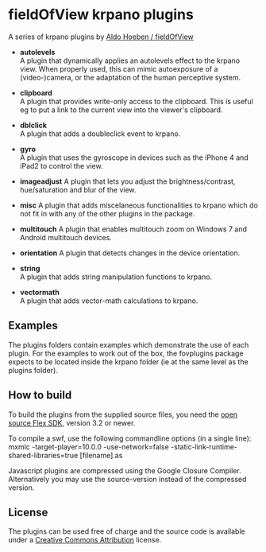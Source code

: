 fieldOfView krpano plugins
==========================

A series of krpano plugins by [Aldo Hoeben / fieldOfView](http://fieldofview.com/)

* **autolevels**  
	A plugin that dynamically applies an autolevels effect to the 
	krpano view. When properly used, this can mimic autoexposure of 
	a (video-)camera, or the adaptation of the human perceptive 
	system. 

* **clipboard**  
	A plugin that provides write-only access to the clipboard. This 
	is useful eg to put a link to the current view into the viewer's 
	clipboard.

* **dblclick**  
	A plugin that adds a doubleclick event to krpano. 

* **gyro**  
	A plugin that uses the gyroscope in devices such as the iPhone 4 
	and iPad2 to control the view.
	
* **imageadjust**
	A plugin that lets you adjust the brightness/contrast, hue/saturation
	and blur of the view.

* **misc**
	A plugin that adds miscelaneous functionalities to krpano which do 
	not fit in with any of the other plugins in the package.
	
* **multitouch**
	A plugin that enables multitouch zoom on Windows 7 and Android
	multitouch devices.
	
* **orientation**
	A plugin that detects changes in the device orientation.
	
* **string**  
	A plugin that adds string manipulation functions to krpano. 

* **vectormath**  
	A plugin that adds vector-math calculations to krpano.

Examples
--------
The plugins folders contain examples which demonstrate the use of 
each plugin. For the examples to work out of the box, the
fovplugins package expects to be located inside the krpano folder 
(ie at the same level as the plugins folder). 


How to build
------------

To build the plugins from the supplied source files, you need the 
[open source Flex SDK](http://opensource.adobe.com/wiki/display/flexsdk/Flex+SDK), version 3.2 or newer.

To compile a swf, use the following commandline options (in a 
single line):
	mxmlc -target-player=10.0.0 -use-network=false -static-link-runtime-shared-libraries=true [filename].as
	
Javascript plugins are compressed using the Google Closure Compiler. 
Alternatively you may use the source-version instead of the compressed 
version.
 
 
License
-------

The plugins can be used free of charge and the source code is 
available under a [Creative Commons Attribution](http://creativecommons.org/licenses/by/3.0/) license.

 